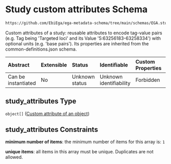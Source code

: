 # Study custom attributes Schema

```txt
https://github.com/EbiEga/ega-metadata-schema/tree/main/schemas/EGA.study.json#/properties/study_attributes
```

Custom attributes of a study: reusable attributes to encode tag-value pairs (e.g. Tag being 'Targeted loci' and its Value '5:63256183-63258334') with optional units (e.g. 'base pairs'). Its properties are inherited from the common-definitions.json schema.

| Abstract            | Extensible | Status         | Identifiable            | Custom Properties | Additional Properties | Access Restrictions | Defined In                                                                 |
| :------------------ | :--------- | :------------- | :---------------------- | :---------------- | :-------------------- | :------------------ | :------------------------------------------------------------------------- |
| Can be instantiated | No         | Unknown status | Unknown identifiability | Forbidden         | Forbidden             | none                | [EGA.study.json\*](../../../schemas/EGA.study.json "open original schema") |

## study\_attributes Type

`object[]` ([Custom attribute of an object](ega-12-definitions-custom-attribute-of-an-object.md))

## study\_attributes Constraints

**minimum number of items**: the minimum number of items for this array is: `1`

**unique items**: all items in this array must be unique. Duplicates are not allowed.
